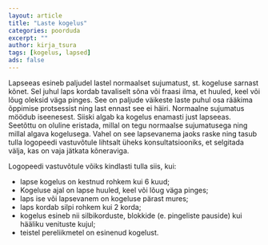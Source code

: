 ```yaml
---
layout: article
title: "Laste kogelus"
categories: poorduda
excerpt: ""
author: kirja_tsura
tags: [kogelus, lapsed]
ads: false
---
```


Lapseeas esineb paljudel lastel normaalset sujumatust, st. kogeluse sarnast kõnet. Sel juhul laps kordab tavaliselt sõna või fraasi ilma, et huuled, keel või lõug oleksid väga pinges. See on paljude väikeste laste puhul osa rääkima õppimise protsessist ning last ennast see ei häiri. Normaalne sujumatus möödub iseenesest.  Siiski algab ka kogelus enamasti just lapseeas. Seetõttu on oluline eristada, millal on tegu normaalse sujumatusega ning millal algava kogelusega.  Vahel on see lapsevanema jaoks raske ning tasub tulla logopeedi vastuvõtule lihtsalt üheks konsultatsiooniks, et selgitada välja, kas on vaja jätkata kõneraviga.

Logopeedi vastuvõtule võiks kindlasti  tulla siis, kui:
* lapse kogelus on kestnud rohkem kui 6 kuud;
* Kogeluse ajal on lapse huuled, keel või lõug väga pinges;
* laps ise või lapsevanem on kogeluse pärast mures;
* laps kordab silpi rohkem kui 2 korda;
* kogelus esineb nii silbikorduste, blokkide (e. pingeliste pauside) kui  hääliku venituste kujul;
* teistel pereliikmetel on esinenud kogelust.
